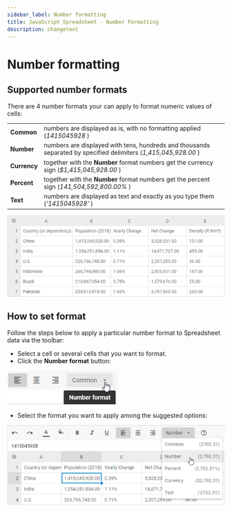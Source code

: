```yaml
---
sidebar_label: Number formatting
title: JavaScript Spreadsheet - Number Formatting
description: changetext
---
```


# Number formatting

## Supported number formats

There are 4 number formats your can apply to format numeric values of cells:

<table class="webixdoc_links">
	<tbody>
        <tr>
			<td class="webixdoc_links0"><b>Common</b></td>
			<td>numbers are displayed as is, with no formatting applied (<i>1415045928</i> )</td>
		</tr>
        <tr>
			<td class="webixdoc_links0"><b>Number</b></td>
			<td>numbers are displayed with tens, hundreds and thousands separated by specified delimiters (<i>1,415,045,928.00</i> )</td>
		</tr>
        <tr>
			<td class="webixdoc_links0"><b>Currency</b></td>
			<td>together with the <b>Number</b> format numbers get the currency sign (<i>$1,415,045,928.00</i> )</td>
		</tr>
        <tr>
			<td class="webixdoc_links0"><b>Percent</b></td>
			<td>together with the <b>Number</b> format numbers get the percent sign (<i>141,504,592,800.00%</i> )</td>
		</tr>
        <tr>
			<td class="webixdoc_links0"><b>Text</b></td>
			<td>numbers are displayed as text and exactly as you type them (<i>'1415045928'</i> )</td>
		</tr>
    </tbody>
</table>

![Number formats](assets/number_formats.png)

## How to set format

Follow the steps below to apply a particular number format to Spreadsheet data via the toolbar:

- Select a cell or several cells that you want to format.
- Click the **Number format** button:

![Number format button](assets/number_format_button.png)

- Select the format you want to apply among the suggested options:

![Number format options](assets/number_format_options.png)
